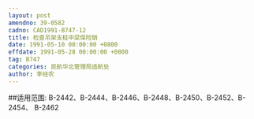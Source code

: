 ```yaml
---
layout: post
amendno: 39-0582
cadno: CAD1991-B747-12
title: 检查吊架支柱中梁保险销
date: 1991-05-10 00:00:00 +0800
effdate: 1991-05-28 00:00:00 +0800
tag: B747
categories: 民航华北管理局适航处
author: 李经农
---
```


##适用范围:
B-2442、B-2444、B-2446、B-2448、B-2450、B-2452、B-2454、 B-2462

